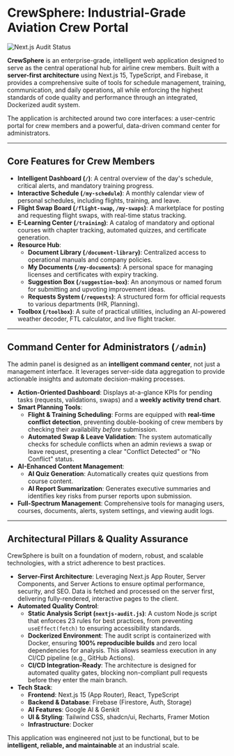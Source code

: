 # CrewSphere: Industrial-Grade Aviation Crew Portal

![Next.js Audit Status](https://img.shields.io/badge/Next.js%20Audit-PASSÉ-brightgreen?logo=next.js&style=for-the-badge)

**CrewSphere** is an enterprise-grade, intelligent web application designed to serve as the central operational hub for airline crew members. Built with a **server-first architecture** using Next.js 15, TypeScript, and Firebase, it provides a comprehensive suite of tools for schedule management, training, communication, and daily operations, all while enforcing the highest standards of code quality and performance through an integrated, Dockerized audit system.

The application is architected around two core interfaces: a user-centric portal for crew members and a powerful, data-driven command center for administrators.

---

## Core Features for Crew Members

-   **Intelligent Dashboard (`/`)**: A central overview of the day's schedule, critical alerts, and mandatory training progress.
-   **Interactive Schedule (`/my-schedule`)**: A monthly calendar view of personal schedules, including flights, training, and leave.
-   **Flight Swap Board (`/flight-swap`, `/my-swaps`)**: A marketplace for posting and requesting flight swaps, with real-time status tracking.
-   **E-Learning Center (`/training`)**: A catalog of mandatory and optional courses with chapter tracking, automated quizzes, and certificate generation.
-   **Resource Hub**:
    -   **Document Library (`/document-library`)**: Centralized access to operational manuals and company policies.
    -   **My Documents (`/my-documents`)**: A personal space for managing licenses and certificates with expiry tracking.
    -   **Suggestion Box (`/suggestion-box`)**: An anonymous or named forum for submitting and upvoting improvement ideas.
    -   **Requests System (`/requests`)**: A structured form for official requests to various departments (HR, Planning).
-   **Toolbox (`/toolbox`)**: A suite of practical utilities, including an AI-powered weather decoder, FTL calculator, and live flight tracker.

---

## Command Center for Administrators (`/admin`)

The admin panel is designed as an **intelligent command center**, not just a management interface. It leverages server-side data aggregation to provide actionable insights and automate decision-making processes.

-   **Action-Oriented Dashboard**: Displays at-a-glance KPIs for pending tasks (requests, validations, swaps) and a **weekly activity trend chart**.
-   **Smart Planning Tools**:
    -   **Flight & Training Scheduling**: Forms are equipped with **real-time conflict detection**, preventing double-booking of crew members by checking their availability *before* submission.
    -   **Automated Swap & Leave Validation**: The system automatically checks for schedule conflicts when an admin reviews a swap or leave request, presenting a clear "Conflict Detected" or "No Conflict" status.
-   **AI-Enhanced Content Management**:
    -   **AI Quiz Generation**: Automatically creates quiz questions from course content.
    -   **AI Report Summarization**: Generates executive summaries and identifies key risks from purser reports upon submission.
-   **Full-Spectrum Management**: Comprehensive tools for managing users, courses, documents, alerts, system settings, and viewing audit logs.

---

## Architectural Pillars & Quality Assurance

CrewSphere is built on a foundation of modern, robust, and scalable technologies, with a strict adherence to best practices.

-   **Server-First Architecture**: Leveraging Next.js App Router, Server Components, and Server Actions to ensure optimal performance, security, and SEO. Data is fetched and processed on the server first, delivering fully-rendered, interactive pages to the client.
-   **Automated Quality Control**:
    -   **Static Analysis Script (`nextjs-audit.js`)**: A custom Node.js script that enforces 23 rules for best practices, from preventing `useEffect(fetch)` to ensuring accessibility standards.
    -   **Dockerized Environment**: The audit script is containerized with Docker, ensuring **100% reproducible builds** and zero local dependencies for analysis. This allows seamless execution in any CI/CD pipeline (e.g., GitHub Actions).
    -   **CI/CD Integration-Ready**: The architecture is designed for automated quality gates, blocking non-compliant pull requests before they enter the main branch.
-   **Tech Stack**:
    -   **Frontend**: Next.js 15 (App Router), React, TypeScript
    -   **Backend & Database**: Firebase (Firestore, Auth, Storage)
    -   **AI Features**: Google AI & Genkit
    -   **UI & Styling**: Tailwind CSS, shadcn/ui, Recharts, Framer Motion
    -   **Infrastructure**: Docker

This application was engineered not just to be functional, but to be **intelligent, reliable, and maintainable** at an industrial scale.